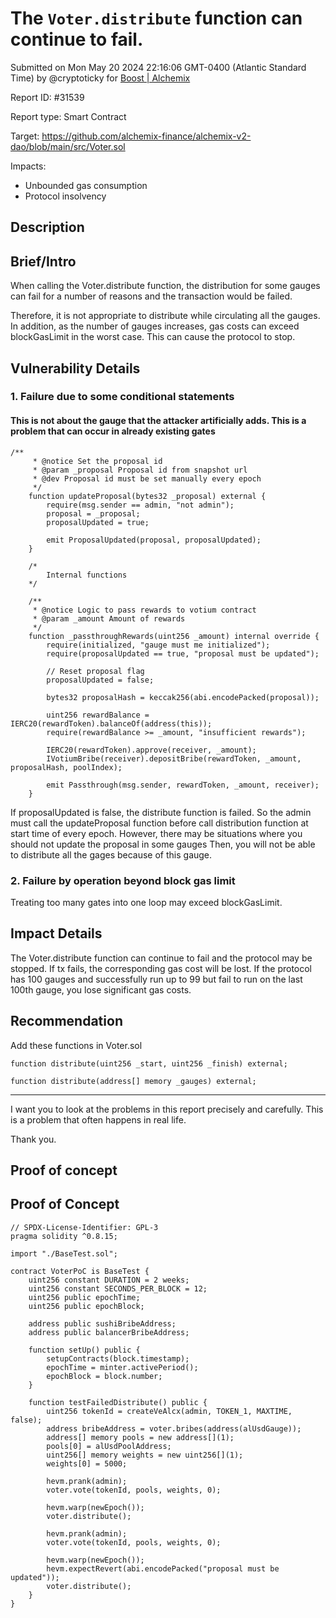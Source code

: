
# The `Voter.distribute` function can continue to fail.

Submitted on Mon May 20 2024 22:16:06 GMT-0400 (Atlantic Standard Time) by @cryptoticky for [Boost | Alchemix](https://immunefi.com/bounty/alchemix-boost/)

Report ID: #31539

Report type: Smart Contract

Target: https://github.com/alchemix-finance/alchemix-v2-dao/blob/main/src/Voter.sol

Impacts:
- Unbounded gas consumption
- Protocol insolvency

## Description
## Brief/Intro
When calling the Voter.distribute function, the distribution for some gauges can fail for a number of reasons and the transaction would be failed.

Therefore, it is not appropriate to distribute while circulating all the gauges. In addition, as the number of gauges increases, gas costs can exceed blockGasLimit in the worst case. This can cause the protocol to stop.

## Vulnerability Details
### 1. Failure due to some conditional statements
#### This is not about the gauge that the attacker artificially adds. This is a problem that can occur in already existing gates
```
/**
     * @notice Set the proposal id
     * @param _proposal Proposal id from snapshot url
     * @dev Proposal id must be set manually every epoch
     */
    function updateProposal(bytes32 _proposal) external {
        require(msg.sender == admin, "not admin");
        proposal = _proposal;
        proposalUpdated = true;

        emit ProposalUpdated(proposal, proposalUpdated);
    }

    /*
        Internal functions
    */

    /**
     * @notice Logic to pass rewards to votium contract
     * @param _amount Amount of rewards
     */
    function _passthroughRewards(uint256 _amount) internal override {
        require(initialized, "gauge must me initialized");
        require(proposalUpdated == true, "proposal must be updated");

        // Reset proposal flag
        proposalUpdated = false;

        bytes32 proposalHash = keccak256(abi.encodePacked(proposal));

        uint256 rewardBalance = IERC20(rewardToken).balanceOf(address(this));
        require(rewardBalance >= _amount, "insufficient rewards");

        IERC20(rewardToken).approve(receiver, _amount);
        IVotiumBribe(receiver).depositBribe(rewardToken, _amount, proposalHash, poolIndex);

        emit Passthrough(msg.sender, rewardToken, _amount, receiver);
    }
```
If proposalUpdated is false, the distribute function is failed. So the admin must call the updateProposal function before call distribution function at start time of every epoch. However, there may be situations where you should not update the proposal in some gauges Then, you will not be able to distribute all the gages because of this gauge.

### 2. Failure by operation beyond block gas limit
Treating too many gates into one loop may exceed blockGasLimit.


## Impact Details

The Voter.distribute function can continue to fail and the protocol may be stopped. If tx fails, the corresponding gas cost will be lost. If the protocol has 100 gauges and successfully run up to 99 but fail to run on the last 100th gauge, you lose significant gas costs.

## Recommendation

Add these functions in Voter.sol

```
function distribute(uint256 _start, uint256 _finish) external;
```
```
function distribute(address[] memory _gauges) external;
```

------------------------------------------------------------------
I want you to look at the problems in this report precisely and carefully.
This is a problem that often happens in real life.

Thank you.
        
## Proof of concept
## Proof of Concept

```
// SPDX-License-Identifier: GPL-3
pragma solidity ^0.8.15;

import "./BaseTest.sol";

contract VoterPoC is BaseTest {
    uint256 constant DURATION = 2 weeks;
    uint256 constant SECONDS_PER_BLOCK = 12;
    uint256 public epochTime;
    uint256 public epochBlock;

    address public sushiBribeAddress;
    address public balancerBribeAddress;

    function setUp() public {
        setupContracts(block.timestamp);
        epochTime = minter.activePeriod();
        epochBlock = block.number;
    }

    function testFailedDistribute() public {
        uint256 tokenId = createVeAlcx(admin, TOKEN_1, MAXTIME, false);
        address bribeAddress = voter.bribes(address(alUsdGauge));
        address[] memory pools = new address[](1);
        pools[0] = alUsdPoolAddress;
        uint256[] memory weights = new uint256[](1);
        weights[0] = 5000;

        hevm.prank(admin);
        voter.vote(tokenId, pools, weights, 0);

        hevm.warp(newEpoch());
        voter.distribute();

        hevm.prank(admin);
        voter.vote(tokenId, pools, weights, 0);

        hevm.warp(newEpoch());
        hevm.expectRevert(abi.encodePacked("proposal must be updated"));
        voter.distribute();
    }
}
```